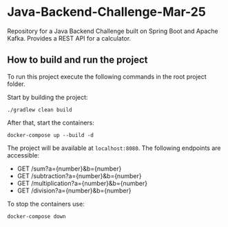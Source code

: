 # Java-Backend-Challenge-Mar-25
Repository for a Java Backend Challenge built on Spring Boot and Apache Kafka. Provides a REST API for a calculator.

## How to build and run the project
To run this project execute the following commands in the root project folder.

Start by building the project:

```shell
./gradlew clean build
```

After that, start the containers:

```shell
docker-compose up --build -d
```

The project will be available at `localhost:8080`. The following endpoints are accessible:
- GET /sum?a={number}&b={number}
- GET /subtraction?a={number}&b={number}
- GET /multiplication?a={number}&b={number}
- GET /division?a={number}&b={number}

To stop the containers use:

```shell
docker-compose down
```
